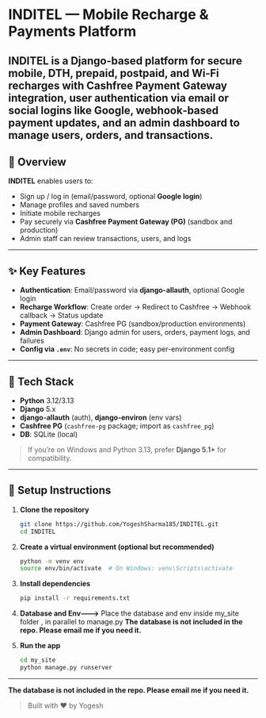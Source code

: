 # INDITEL — Mobile Recharge & Payments Platform

INDITEL is a Django‑based platform for secure mobile, DTH, prepaid, postpaid, and Wi‑Fi recharges with Cashfree Payment Gateway integration, user authentication via email or social logins like Google, webhook‑based payment updates, and an admin dashboard to manage users, orders, and transactions.
---

## 🚀 Overview

**INDITEL** enables users to:
- Sign up / log in (email/password, optional **Google login**)
- Manage profiles and saved numbers
- Initiate mobile recharges
- Pay securely via **Cashfree Payment Gateway (PG)** (sandbox and production)
- Admin staff can review transactions, users, and logs

---

## ✨ Key Features

- **Authentication**: Email/password via **django-allauth**, optional Google login
- **Recharge Workflow**: Create order → Redirect to Cashfree → Webhook callback → Status update
- **Payment Gateway**: Cashfree PG (sandbox/production environments)
- **Admin Dashboard**: Django admin for users, orders, payment logs, and failures
- **Config via `.env`**: No secrets in code; easy per-environment config
---


## 🔧 Tech Stack

- **Python** 3.12/3.13
- **Django** 5.x
- **django-allauth** (auth), **django-environ** (env vars)
- **Cashfree PG** (`cashfree-pg` package; import as `cashfree_pg`)
- **DB**: SQLite (local) 


> If you’re on Windows and Python 3.13, prefer **Django 5.1+** for compatibility.

---

## 🔧 Setup Instructions

1. **Clone the repository**
   ```bash
   git clone https://github.com/YogeshSharma185/INDITEL.git
   cd INDITEL
   ```

2. **Create a virtual environment (optional but recommended)**
   ```bash
   python -m venv env
   source env/bin/activate  # On Windows: venv\Scripts\activate
   ```

3. **Install dependencies**
   ```bash
   pip install -r requirements.txt
   ```
3. **Database and Env--->**
   Place the database and env inside my_site folder , in parallel to manage.py
   **The database is not included in the repo. Please email me if you need it.**

5. **Run the app**
   ```bash
   cd my_site
   python manage.py runserver
   ```

---
**The database is not included in the repo. Please email me if you need it.**

> Built with ❤️ by Yogesh